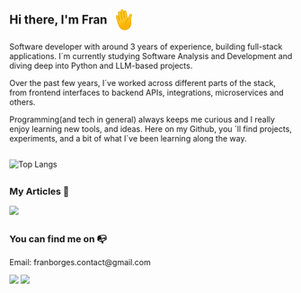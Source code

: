 ## Hi there, I'm Fran <img align="center" alt="hand" height="40" width="40" src="./1f44b.gif"/>
Software developer with around 3 years of experience, building full-stack applications. I´m currently studying Software Analysis and Development and diving deep into Python and LLM-based projects.

Over the past few years, I´ve worked across different parts of the stack, from frontend interfaces to backend APIs, integrations, microservices and others.

Programming(and tech in general) always keeps me curious and I really enjoy learning new tools, and ideas. Here on my Github, you ´ll find projects, experiments, and a bit of what I´ve been learning along the way. 

##
![Top Langs](https://github-readme-stats.vercel.app/api/top-langs/?username=franSborges&layout=compact&langs_count=20&theme=tokyonight)

##
### My Articles 📑
<a href="https://dev.to/fransborges"><img src="https://img.shields.io/badge/dev.to-0A0A0A?style=for-the-badge&logo=devdotto&logoColor=white" target="_blank"></a>

 ##

 ### You can find me on 📭
<div>  <p>Email: franborges.contact@gmail.com</p></div>
<div> 
  <a href="https://www.linkedin.com/in/franciele-borges-49886b211/" target="_blank"><img src="https://img.shields.io/badge/-LinkedIn-%230077B5?style=for-the-badge&logo=linkedin&logoColor=white" target="_blank"></a> 
  <a href="https://www.instagram.com/franb0rges.dev" target="_blank"><img src="https://img.shields.io/badge/-Instagram-%23E4405F?style=for-the-badge&logo=instagram&logoColor=white" target="_blank"></a>
</div>
